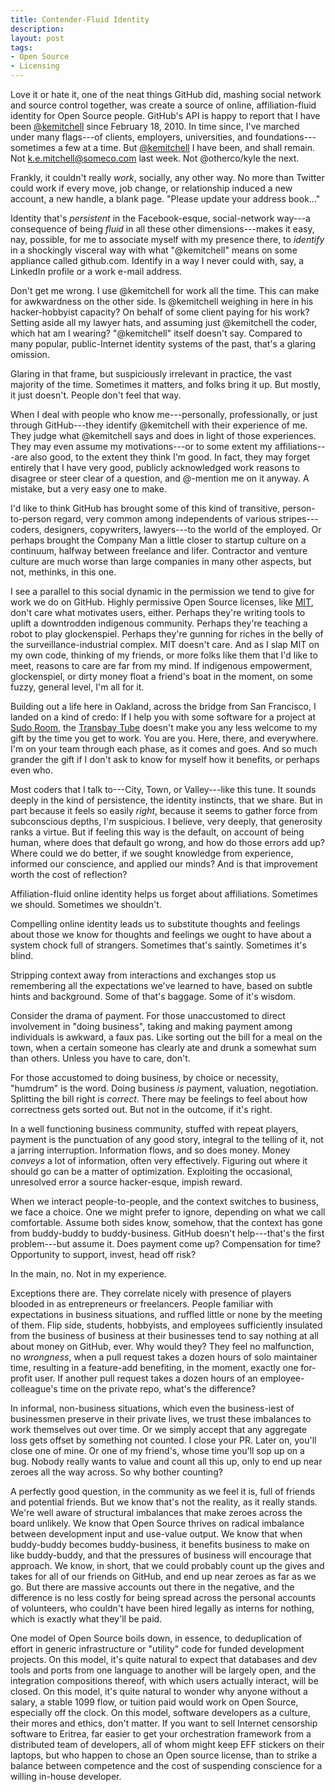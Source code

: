 ```yaml
---
title: Contender-Fluid Identity
description:
layout: post
tags:
- Open Source
- Licensing
---
```


Love it or hate it, one of the neat things GitHub did, mashing social network and source control together, was create a source of online, affiliation-fluid identity for Open Source people.  GitHub's API is happy to report that I have been [@kemitchell](https://api.github.com/users/kemitchell) since February 18, 2010.  In time since, I've marched under many flags---of clients, employers, universities, and foundations---sometimes a few at a time.  But [@kemitchell](https://github.com/kemitchell) I have been, and shall remain.  Not k.e.mitchell@someco.com last week.  Not @otherco/kyle the next.

Frankly, it couldn't really _work_, socially, any other way.  No more than Twitter could work if every move, job change, or relationship induced a new account, a new handle, a blank page.  "Please update your address book..."

Identity that's _persistent_ in the Facebook-esque, social-network way---a consequence of being _fluid_ in all these other dimensions---makes it easy, nay, possible, for me to associate myself with my presence there, to _identify_ in a shockingly visceral way with what "@kemitchell" means on some appliance called github.com.  Identify in a way I never could with, say, a LinkedIn profile or a work e-mail address.

Don't get me wrong.  I use @kemitchell for work all the time.  This can make for awkwardness on the other side.  Is @kemitchell weighing in here in his hacker-hobbyist capacity?  On behalf of some client paying for his work?  Setting aside all my lawyer hats, and assuming just @kemitchell the coder, which hat am I wearing?  "@kemitchell" itself doesn't say.  Compared to many popular, public-Internet identity systems of the past, that's a glaring omission.

Glaring in that frame, but suspiciously irrelevant in practice, the vast majority of the time.  Sometimes it matters, and folks bring it up.  But mostly, it just doesn't.  People don't feel that way.

When I deal with people who know me---personally, professionally, or just through GitHub---they identify @kemitchell with their experience of me.  They judge what @kemitchell says and does in light of those experiences.  They may even assume my motivations---or to some extent my affiliations---are also good, to the extent they think I'm good.  In fact, they may forget entirely that I have very good, publicly acknowledged work reasons to disagree or steer clear of a question, and @-mention me on it anyway.  A mistake, but a very easy one to make.

I'd like to think GitHub has brought some of this kind of transitive, person-to-person regard, very common among independents of various stripes---coders, designers, copywriters, lawyers---to the world of the employed.  Or perhaps brought the Company Man a little closer to startup culture on a continuum, halfway between freelance and lifer.  Contractor and venture culture are much worse than large companies in many other aspects, but not, methinks, in this one.

I see a parallel to this social dynamic in the permission we tend to give for work we do on GitHub.  Highly permissive Open Source licenses, like [MIT](https://spdx.org/licenses/MIT), don't care what motivates users, either.  Perhaps they're writing tools to uplift a downtrodden indigenous community.  Perhaps they're teaching a robot to play glockenspiel.  Perhaps they're gunning for riches in the belly of the surveillance-industrial complex.  MIT doesn't care.  And as I slap MIT on my own code, thinking of my friends, or more folks like them that I'd like to meet, reasons to care are far from my mind.  If indigenous empowerment, glockenspiel, or dirty money float a friend's boat in the moment, on some fuzzy, general level, I'm all for it.

Building out a life here in Oakland, across the bridge from San Francisco, I landed on a kind of credo:  If I help you with some software for a project at [Sudo Room](https://sudoroom.org), the [Transbay Tube](https://en.wikipedia.org/wiki/Transbay_Tube) doesn't make you any less welcome to my gift by the time you get to work.  You are you.  Here, there, and everywhere.  I'm on your team through each phase, as it comes and goes.  And so much grander the gift if I don't ask to know for myself how it benefits, or perhaps even who.

Most coders that I talk to---City, Town, or Valley---like this tune.  It sounds deeply in the kind of persistence, the identity instincts, that we share.  But in part because it feels so easily _right_, because it seems to gather force from subconscious depths, I'm suspicious.  I believe, very deeply, that generosity ranks a virtue.  But if feeling this way is the default, on account of being human, where does that default go wrong, and how do those errors add up?  Where could we do better, if we sought knowledge from experience, informed our conscience, and applied our minds?  And is that improvement worth the cost of reflection?

Affiliation-fluid online identity helps us forget about affiliations.  Sometimes we should.  Sometimes we shouldn't.

Compelling online identity leads us to substitute thoughts and feelings about those we know for thoughts and feelings we ought to have about a system chock full of strangers.  Sometimes that's saintly.  Sometimes it's blind.

Stripping context away from interactions and exchanges stop us remembering all the expectations we've learned to have, based on subtle hints and background.  Some of that's baggage.  Some of it's wisdom.

Consider the drama of payment.  For those unaccustomed to direct involvement in "doing business", taking and making payment among individuals is awkward, a faux pas.  Like sorting out the bill for a meal on the town, when a certain someone has clearly ate and drunk a somewhat sum than others.  Unless you have to care, don't.

For those accustomed to doing business, by choice or necessity, "humdrum" is the word.  Doing business _is_ payment, valuation, negotiation.  Splitting the bill right is _correct_.  There may be feelings to feel about how correctness gets sorted out.  But not in the outcome, if it's right.

In a well functioning business community, stuffed with repeat players, payment is the punctuation of any good story, integral to the telling of it, not a jarring interruption.  Information flows, and so does money.  Money _conveys_ a lot of information, often very effectively.  Figuring out where it should go can be a matter of optimization.  Exploiting the occasional, unresolved error a source hacker-esque, impish reward.

When we interact people-to-people, and the context switches to business, we face a choice.  One we might prefer to ignore, depending on what we call comfortable.  Assume both sides know, somehow, that the context has gone from buddy-buddy to buddy-business.  GitHub doesn't help---that's the first problem---but assume it.  Does payment come up?  Compensation for time?  Opportunity to support, invest, head off risk?

In the main, no.  Not in my experience.

Exceptions there are. They correlate nicely with presence of players blooded in as entrepreneurs or freelancers.  People familiar with expectations in business situations, and ruffled little or none by the meeting of them.  Flip side, students, hobbyists, and employees sufficiently insulated from the business of business at their businesses tend to say nothing at all about money on GitHub, ever.  Why would they?  They feel no malfunction, no _wrongness_, when a pull request takes a dozen hours of solo maintainer time, resulting in a feature-add benefiting, in the moment, exactly one for-profit user.  If another pull request takes a dozen hours of an employee-colleague's time on the private repo, what's the difference?

In informal, non-business situations, which even the business-iest of businessmen preserve in their private lives, we trust these imbalances to work themselves out over time.  Or we simply accept that any aggregate loss gets offset by something not counted.  I close your PR.  Later on, you'll close one of mine.  Or one of my friend's, whose time you'll sop up on a bug.  Nobody really wants to value and count all this up, only to end up near zeroes all the way across.  So why bother counting?

A perfectly good question, in the community as we feel it is, full of friends and potential friends.  But we know that's not the reality, as it really stands.  We're well aware of structural imbalances that make zeroes across the board unlikely.  We know that Open Source thrives on radical imbalance between development input and use-value output.  We know that when buddy-buddy becomes buddy-business, it benefits business to make on like buddy-buddy, and that the pressures of business will encourage that approach.  We know, in short, that we could probably count up the gives and takes for all of our friends on GitHub, and end up near zeroes as far as we go.  But there are massive accounts out there in the negative, and the difference is no less costly for being spread across the personal accounts of volunteers, who couldn't have been hired legally as interns for nothing, which is exactly what they'll be paid.

One model of Open Source boils down, in essence, to deduplication of effort in generic infrastructure or "utility" code for funded development projects.  On this model, it's quite natural to expect that databases and dev tools and ports from one language to another will be largely open, and the integration compositions thereof, with which users actually interact, will be closed.  On this model, it's quite natural to wonder why anyone without a salary, a stable 1099 flow, or tuition paid would work on Open Source, especially off the clock.  On this model, software developers as a culture, their mores and ethics, don't matter.  If you want to sell Internet censorship software to Eritrea, far easier to get your orchestration framework from a distributed team of developers, all of whom might keep EFF stickers on their laptops, but who happen to chose an Open source license, than to strike a balance between competence and the cost of suspending conscience for a willing in-house developer.
